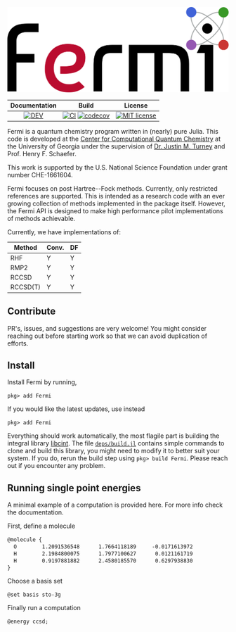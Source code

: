 <p align="center">
  <img src="images/Fermi_logo.png" />
</p>

| **Documentation**| **Build** | **License**|
|:--:|:--:|:--:| 
|[![DEV][ddocs-img]][ddocs-url] | [![CI][ci-img]][ci-url] [![codecov][ccov-img]][ccov-url]| [![MIT license][lic-img]][lic-url]

[ddocs-img]: https://img.shields.io/badge/docs-dev-blue.svg
[ddocs-url]: https://FermiQC.github.io/Fermi.jl/dev

[ci-img]: https://github.com/FermiQC/Fermi.jl/actions/workflows/CI.yml/badge.svg
[ci-url]: https://github.com/FermiQC/Fermi.jl/actions/workflows/CI.yml

[ccov-img]: https://codecov.io/gh/FermiQC/Fermi.jl/branch/master/graph/badge.svg?token=EWRG6Q7FK9
[ccov-url]: https://codecov.io/gh/FermiQC/Fermi.jl

[lic-img]:https://img.shields.io/badge/License-MIT-blue.svg
[lic-url]:https://github.com/FermiQC/Fermi.jl/blob/master/LICENSE

Fermi is a quantum chemistry program written in (nearly) pure Julia. This code is developed at
the [Center for Computational Quantum Chemistry](https://github.com/CCQC) at the University of Georgia under the supervision 
of [Dr. Justin M. Turney](https://github.com/jturney) and Prof. Henry F. Schaefer.

This work is supported by the U.S. National Science Foundation under grant number CHE-1661604.

Fermi focuses on post Hartree--Fock methods. Currently, only restricted references are supported.
This is intended as a research code with an ever growing collection of methods implemented in
the package itself. However, the Fermi API is designed to make high performance pilot implementations
of methods achievable. 

Currently, we have implementations of:

| Method    | Conv. | DF |
|-----------|-------|----|
| RHF       |  Y    |  Y |
| RMP2      |  Y    |  Y |
| RCCSD     |  Y    |  Y |
| RCCSD(T)  |  Y    |  Y |


## Contribute
PR's, issues, and suggestions are very welcome! You might consider reaching out before starting
work so that we can avoid duplication of efforts.

## Install
Install Fermi by running,
```
pkg> add Fermi
```
If you would like the latest updates, use instead
```
pkg> add Fermi
```
Everything should work automatically, the most flagile part is building the integral library [libcint](https://github.com/sunqm/libcint). The file [`deps/build.jl`](https://github.com/gustavojra/Fermi.jl/blob/master/deps/build.jl) contains simple commands to clone and build this library, you might need to modify it to better suit your system. If you do, rerun the build step using `pkg> build Fermi`. Please reach out 
if you encounter any problem.

## Running single point energies
A minimal example of a computation is provided here. For more info check the documentation.

First, define a molecule
```
@molecule {
  O        1.2091536548      1.7664118189     -0.0171613972
  H        2.1984800075      1.7977100627      0.0121161719
  H        0.9197881882      2.4580185570      0.6297938830
}
```
Choose a basis set
```
@set basis sto-3g
```
Finally run a computation
```
@energy ccsd;
```
